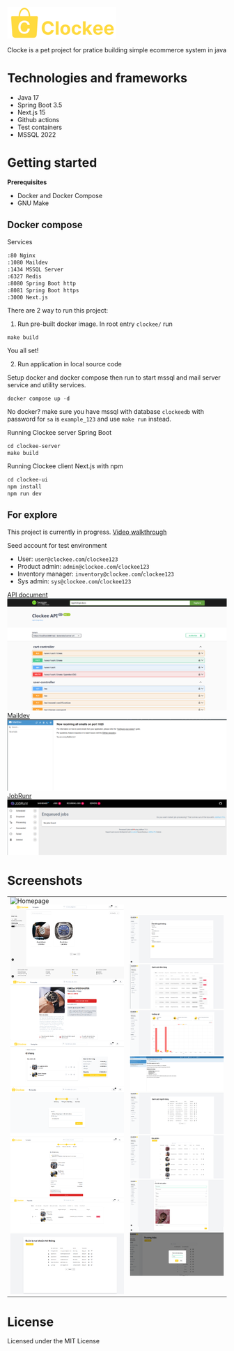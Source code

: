 ![Clockee logo](./assets/clockee_logo_small.png)

Clocke is a pet project for pratice building simple ecommerce system in java 
# Technologies and frameworks
- Java 17 
- Spring Boot 3.5
- Next.js 15
- Github actions 
- Test containers 
- MSSQL 2022


# Getting started
**Prerequisites**
- Docker and Docker Compose 
- GNU Make 

## Docker compose 
Services
``` 
:80 Nginx
:1080 Maildev 
:1434 MSSQL Server 
:6327 Redis 
:8080 Spring Boot http
:8081 Spring Boot https
:3000 Next.js
```

There are 2 way to run this project: 
1. Run pre-built docker image.
In root entry `clockee/` run 
``` 
make build 
```
You all set!

2. Run application in local source code 

Setup docker and docker compose then run to start mssql and mail server service and utility services. 
```
docker compose up -d 
```
No docker? make sure you have mssql with database `clockeedb` with password for `sa` is `example_123` and use `make run` instead.

Running Clockee server Spring Boot
```
cd clockee-server 
make build
```

Running Clockee client Next.js with npm 
``` 
cd clockee-ui
npm install 
npm run dev 
```

## For explore 
This project is currently in progress. [Video walkthrough](https://www.youtube.com/watch?v=4C7IJjjg0o0&list=PL6XbmwursK7Zlu8Vv41GYQTuETwrh30zr&index=1)

Seed account for test environment 
- User: `user@clockee.com`/`clockee123`
- Product admin: `admin@clockee.com`/`clockee123`
- Inventory manager: `inventory@clockee.com`/`clockee123`
- Sys admin: `sys@clockee.com`/`clockee123`

[API document](https://localhost:8081/api/swagger-ui/index.html#/)
![swagger-ui](./assets/swagger.png)
[Maildev](http://localhost:1080/#/)
![maildev](./assets/mail-dev.png)
[JobRunr](http://localhost:8000/dashboard/jobs)
![JobRunr](./assets/jobrunr.png)

# Screenshots 
  <table>
      <tbody>
          <tr>
              <td>
                  <img src="./assets/showcase/1. home.png" alt="Homepage"/>
                  <img src="./assets/showcase/2. filter-product.png" alt="Filter Product"/>
                  <img src="./assets/showcase/3. product-details.png" alt="Product Details"/>
                  <img src="./assets/showcase/4. cart.png" alt="Cart"/>
                  <img src="./assets/showcase/5. checkout-address.png" alt="Checkout Address"/>
                  <img src="./assets/showcase/6. checkout-confirm.png" alt="Checkout Confirm"/>
                  <img src="./assets/showcase/7. customer-order-history.png" alt="Customer Order History"/>
                  <img src="./assets/showcase/8. sys-admin-overview.png" alt="System Admin Overview"/>
              </td>
              <td>
                  <img src="./assets/showcase/9. create-login.png" alt="Create Login"/>
                  <img src="./assets/showcase/10. admin-order-proccessing.png" alt="Admin Order Processing"/>
                  <img src="./assets/showcase/11. revinue-order-summary.png" alt="Revenue Order Summary"/>
                  <img src="./assets/showcase/12. order-email-notice.png" alt="Order Email Notice"/>
                  <img src="./assets/showcase/13. customer.png" alt="Customer"/>
                  <img src="./assets/showcase/14. admin-product-overview.png" alt="Admin Product Overview"/>
                  <img src="./assets/showcase/15. admin-product-details.png" alt="Admin Product Details"/>
                  <img src="./assets/showcase/16. supplier.png" alt="Supplier"/>
              </td>
          </tr>
      </tbody>
  </table>


# License
Licensed under the MIT License
